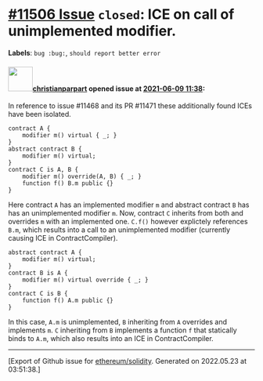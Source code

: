 # [\#11506 Issue](https://github.com/ethereum/solidity/issues/11506) `closed`: ICE on call of unimplemented modifier.
**Labels**: `bug :bug:`, `should report better error`


#### <img src="https://avatars.githubusercontent.com/u/56763?u=3e46099035fcc96e01be5297c24450bf40d92134&v=4" width="50">[christianparpart](https://github.com/christianparpart) opened issue at [2021-06-09 11:38](https://github.com/ethereum/solidity/issues/11506):

In reference to issue #11468 and its PR #11471 these additionally found ICEs have been isolated.

```solidity
contract A {
    modifier m() virtual { _; }
}
abstract contract B {
    modifier m() virtual;
}
contract C is A, B {
    modifier m() override(A, B) { _; }
    function f() B.m public {}
}
```
Here contract `A` has an implemented modifier `m` and abstract contract `B` has has an unimplemented modifier `m`.
Now, contract `C` inherits from both and overrides `m` with an implemented one.
`C.f()` however explictely references `B.m`, which results into a call to an unimplemented modifier (currently causing ICE in ContractCompiler).


```solidity
abstract contract A {
    modifier m() virtual;
}
contract B is A {
    modifier m() virtual override { _; }
}
contract C is B {
    function f() A.m public {}
}
```
In this case, `A.m` is unimplemented, `B` inheriting from `A` overrides and implements `m`. `C` inheriting from `B` implements a function `f` that statically binds to `A.m`, which also results into an ICE in ContractCompiler.





-------------------------------------------------------------------------------



[Export of Github issue for [ethereum/solidity](https://github.com/ethereum/solidity). Generated on 2022.05.23 at 03:51:38.]
